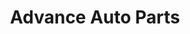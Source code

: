 ---
title: "Advance Auto Parts"
url: /skokie/advance-auto-parts-west-touhy-avenue/
shop: car parts
---
